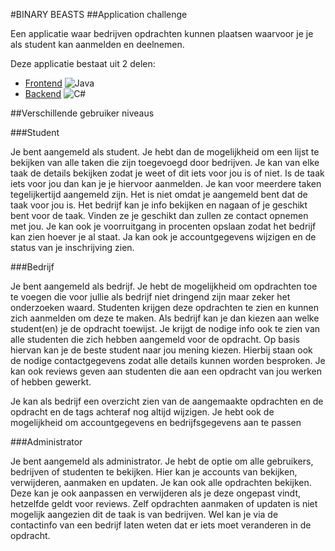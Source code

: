 #BINARY BEASTS
##Application challenge

Een applicatie waar bedrijven opdrachten kunnen plaatsen waarvoor je je als student kan aanmelden en deelnemen.

Deze applicatie bestaat uit 2 delen:
- [Frontend](https://github.com/RobbenP/Rome_Front)		![Java](https://img.shields.io/badge/Gemaakt%20met%20-Angular-red)
- [Backend](https://github.com/RobbenP/Rome_backend)	![C#](https://img.shields.io/badge/Gemaakt%20met%20-Dotnet-brightgreen)

##Verschillende gebruiker niveaus

###Student

Je bent aangemeld als student. Je hebt dan de mogelijkheid om een lijst te bekijken van alle taken die zijn toegevoegd door bedrijven. Je kan van elke taak de details bekijken zodat je weet of dit iets voor jou is of niet. Is de taak iets voor jou dan kan je je hiervoor aanmelden. Je kan voor meerdere taken tegelijkertijd aangemeld zijn. Het is niet omdat je aangemeld bent dat de taak voor jou is. Het bedrijf kan je info bekijken en nagaan of je geschikt bent voor de taak. Vinden ze je geschikt dan zullen ze contact opnemen met jou.
Je kan ook je voorruitgang in procenten opslaan zodat het bedrijf kan zien hoever je al staat.
Ja kan ook je accountgegevens wijzigen en de status van je inschrijving zien.


###Bedrijf

Je bent aangemeld als bedrijf. Je hebt de mogelijkheid om opdrachten toe te voegen die voor jullie als bedrijf niet dringend zijn maar zeker het onderzoeken waard. Studenten krijgen deze opdrachten te zien en kunnen zich aanmelden om deze te maken. Als bedrijf kan je dan kiezen aan welke student(en) je de opdracht toewijst. Je krijgt de nodige info ook te zien van alle studenten die zich hebben aangemeld voor de opdracht. Op basis hiervan kan je de beste student naar jou mening kiezen. Hierbij staan ook de nodige contactgegevens zodat alle details kunnen worden besproken. Je kan ook reviews geven aan studenten die aan een opdracht van jou werken of hebben gewerkt.

Je kan als bedrijf een overzicht zien van de aangemaakte opdrachten en de opdracht en de tags achteraf nog altijd wijzigen. Je hebt ook de mogelijkheid om accountgegevens en bedrijfsgegevens aan te passen

###Administrator

Je bent aangemeld als administrator. Je hebt de optie om alle gebruikers, bedrijven of studenten te bekijken. Hier kan je accounts van bekijken, verwijderen, aanmaken en updaten. Je kan ook alle opdrachten bekijken. Deze kan je ook aanpassen en verwijderen als je deze ongepast vindt, hetzelfde geldt voor reviews. Zelf opdrachten aanmaken of updaten is niet mogelijk aangezien dit de taak is van bedrijven. Wel kan je via de contactinfo van een bedrijf laten weten dat er iets moet veranderen in de opdracht.